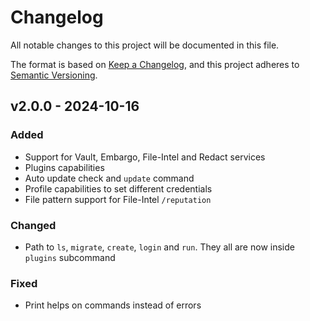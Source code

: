 # Changelog

All notable changes to this project will be documented in this file.

The format is based on [Keep a Changelog](https://keepachangelog.com/en/1.1.0/),
and this project adheres to [Semantic Versioning](https://semver.org/spec/v2.0.0.html).

## v2.0.0 - 2024-10-16

### Added

- Support for Vault, Embargo, File-Intel and Redact services
- Plugins capabilities
- Auto update check and `update` command
- Profile capabilities to set different credentials
- File pattern support for File-Intel `/reputation`

### Changed

- Path to `ls`, `migrate`, `create`, `login` and `run`. They all are now inside `plugins` subcommand

### Fixed

- Print helps on commands instead of errors
